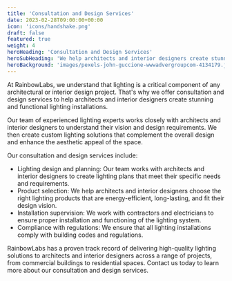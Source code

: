 ```yaml
---
title: 'Consultation and Design Services'
date: 2023-02-28T09:00:00+00:00
icon: 'icons/handshake.png'
draft: false
featured: true
weight: 4
heroHeading: 'Consultation and Design Services'
heroSubHeading: 'We help architects and interior designers create stunning light installations'
heroBackground: 'images/pexels-john-guccione-wwwadvergroupcom-4134179.jpg'
---
```


At RainbowLabs, we understand that lighting is a critical component of any architectural or interior design project. That's why we offer consultation and design services to help architects and interior designers create stunning and functional lighting installations.

Our team of experienced lighting experts works closely with architects and interior designers to understand their vision and design requirements. We then create custom lighting solutions that complement the overall design and enhance the aesthetic appeal of the space.

Our consultation and design services include:

- Lighting design and planning: Our team works with architects and interior designers to create lighting plans that meet their specific needs and requirements.
- Product selection: We help architects and interior designers choose the right lighting products that are energy-efficient, long-lasting, and fit their design vision.
- Installation supervision: We work with contractors and electricians to ensure proper installation and functioning of the lighting system.
- Compliance with regulations: We ensure that all lighting installations comply with building codes and regulations.

RainbowLabs has a proven track record of delivering high-quality lighting solutions to architects and interior designers across a range of projects, from commercial buildings to residential spaces. Contact us today to learn more about our consultation and design services.

